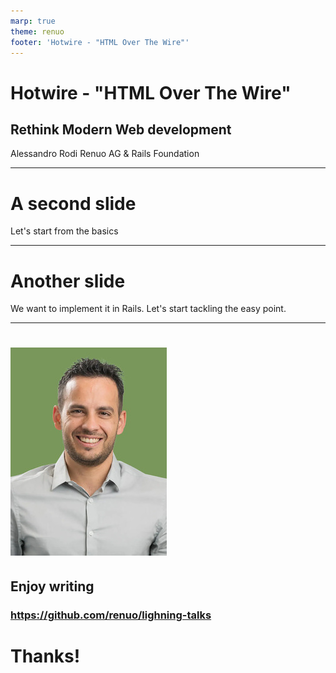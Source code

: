 ```yaml
---
marp: true
theme: renuo
footer: 'Hotwire - "HTML Over The Wire"'
---
```

<!-- _class: renuo -->



# Hotwire - "HTML Over The Wire"
## Rethink Modern Web development


Alessandro Rodi
Renuo AG & Rails Foundation

---

# A second slide

Let's start from the basics

---

# Another slide

We want to implement it in Rails. Let's start tackling the easy point.

---

<!-- _class: renuo -->

# ![drop-shadow portrait](../images/alessandro.jpg)

## Enjoy writing

### https://github.com/renuo/lighning-talks

# Thanks!